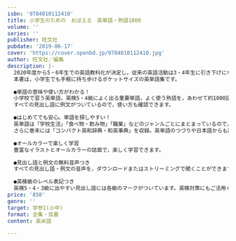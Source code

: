 ```yaml
---
isbn: '9784010112410'
title: 小学生のための　おぼえる　英単語・熟語1000
volume: ''
series: ''
publisher: 旺文社
pubdate: '2019-06-17'
cover: 'https://cover.openbd.jp/9784010112410.jpg'
author: 旺文社／編集
description: |-
  2020年度から5・6年生での英語教科化が決定し，従来の英語活動は3・4年生に引き下げになりました。
  本書は，小学生でも手軽に持ち歩けるポケットサイズの英単語集です。

  ●単語の意味や使い方がわかる！
  小学校で習う英単語，英検5・4級によく出る重要単語，よく使う熟語を，あわせて約1000語収録しました。
  すべての見出し語に例文がついているので，使い方も確認できます。

  ●はじめてでも安心。単語を探しやすい！
  英単語は「学校生活」「食べ物・飲み物」「職業」などのジャンルごとにまとまっているので，小学生でも調べたい語を簡単に探せます。
  さらに巻末には「コンパクト英和辞典・和英事典」を収録。英単語のつづりや日本語からも調べられます。

  ●オールカラーで楽しく学習
  豊富なイラストとオールカラーの誌面で，楽しく学習できます。

  ●見出し語と例文の無料音声つき
  すべての見出し語・例文の音声を，ダウンロードまたはストリーミングで聞くことができます。

  ●英検級のレベル表記つき
  英検5・4・3級に出やすい見出し語には各級のマークがついています。英検対策にもご活用ください。
price: '850'
genre: ''
target: 学参I(小中)
format: 全集・双書
content: 英米語

---
```

